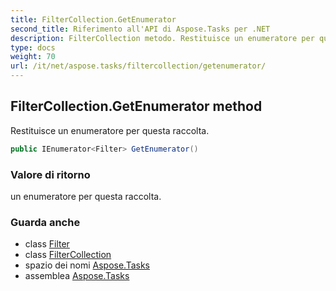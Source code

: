 ```yaml
---
title: FilterCollection.GetEnumerator
second_title: Riferimento all'API di Aspose.Tasks per .NET
description: FilterCollection metodo. Restituisce un enumeratore per questa raccolta.
type: docs
weight: 70
url: /it/net/aspose.tasks/filtercollection/getenumerator/
---
```

## FilterCollection.GetEnumerator method

Restituisce un enumeratore per questa raccolta.

```csharp
public IEnumerator<Filter> GetEnumerator()
```

### Valore di ritorno

un enumeratore per questa raccolta.

### Guarda anche

* class [Filter](../../filter/)
* class [FilterCollection](../)
* spazio dei nomi [Aspose.Tasks](../../filtercollection/)
* assemblea [Aspose.Tasks](../../../)


